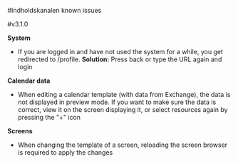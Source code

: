 #Indholdskanalen known issues


#v3.1.0

__System__
* If you are logged in and have not used the system for a while, you get redirected to /profile. __Solution:__ Press back or type the URL again and login

__Calendar data__
* When editing a calendar template (with data from Exchange), the data is not displayed in preview mode. If you want to
make sure the data is correct, view it on the screen displaying it, or select resources again by pressing the "+" icon

__Screens__
* When changing the template of a screen, reloading the screen browser is required to apply the changes